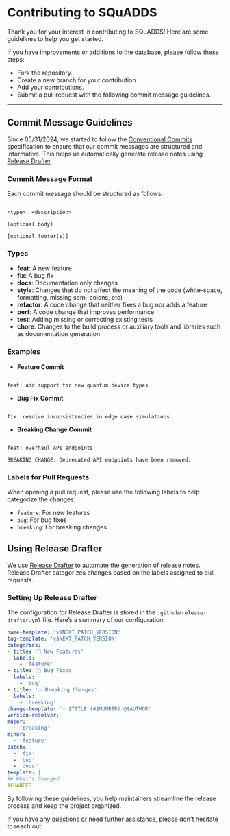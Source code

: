 # Contributing to SQuADDS

Thank you for your interest in contributing to SQuADDS! Here are some guidelines to help you get started.

If you have improvements or additions to the database, please follow these steps:

- Fork the repository.
- Create a new branch for your contribution.
- Add your contributions.
- Submit a pull request with the following commit message guidelines.

---

## Commit Message Guidelines

Since 05/31/2024, we started to follow the [Conventional Commits](https://www.conventionalcommits.org/en/v1.0.0/) specification to ensure that our commit messages are structured and informative. This helps us automatically generate release notes using [Release Drafter](https://github.com/release-drafter/release-drafter).

### Commit Message Format

Each commit message should be structured as follows:

```

<type>: <description>

[optional body]

[optional footer(s)]

```

### Types

- **feat**: A new feature
- **fix**: A bug fix
- **docs**: Documentation only changes
- **style**: Changes that do not affect the meaning of the code (white-space, formatting, missing semi-colons, etc)
- **refactor**: A code change that neither fixes a bug nor adds a feature
- **perf**: A code change that improves performance
- **test**: Adding missing or correcting existing tests
- **chore**: Changes to the build process or auxiliary tools and libraries such as documentation generation

### Examples

- **Feature Commit**

```

feat: add support for new quantum device types

```

- **Bug Fix Commit**

```

fix: resolve inconsistencies in edge case simulations

```

- **Breaking Change Commit**

```

feat: overhaul API endpoints

BREAKING CHANGE: Deprecated API endpoints have been removed.

```

### Labels for Pull Requests

When opening a pull request, please use the following labels to help categorize the changes:

- `feature`: For new features
- `bug`: For bug fixes
- `breaking`: For breaking changes

## Using Release Drafter

We use [Release Drafter](https://github.com/release-drafter/release-drafter) to automate the generation of release notes. Release Drafter categorizes changes based on the labels assigned to pull requests.

### Setting Up Release Drafter

The configuration for Release Drafter is stored in the `.github/release-drafter.yml` file. Here’s a summary of our configuration:

```yaml
name-template: 'v$NEXT_PATCH_VERSION'
tag-template: 'v$NEXT_PATCH_VERSION'
categories:
- title: '🚀 New Features'
  labels:
    - 'feature'
- title: '🐛 Bug Fixes'
  labels:
    - 'bug'
- title: '💥 Breaking Changes'
  labels:
    - 'breaking'
change-template: '- $TITLE (#$NUMBER) @$AUTHOR'
version-resolver:
major:
  - 'breaking'
minor:
  - 'feature'
patch:
  - 'fix'
  - 'bug'
  - 'docs'
template: |
## What's Changed
$CHANGES
```

By following these guidelines, you help maintainers streamline the release process and keep the project organized.

If you have any questions or need further assistance, please don't hesitate to reach out!
